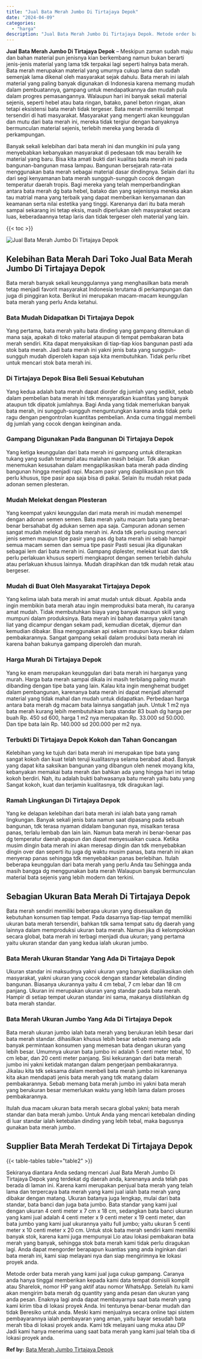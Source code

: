 ```yaml
---
title: "Jual Bata Merah Jumbo Di Tirtajaya Depok"
date: "2024-04-09"
categories: 
  - "harga"
description: "Jual Bata Merah Jumbo Di Tirtajaya Depok. Metode order bata merah yang kami jual juga cukup gampang. Caranya anda hanya tinggal memberikan kepada kami data t..."
---
```


**Jual Bata Merah Jumbo Di Tirtajaya Depok** – Meskipun zaman sudah maju dan bahan material pun jenisnya kian berkembang namun bukan berarti jenis-jenis material yang lama tdk terpakai lagi seperti halnya bata merah. Bata merah merupakan material yang umurnya cukup lama dan sudah semenjak lama dikenal oleh masyarakat sejak dahulu. Bata merah ini ialah material yang paling banyak digunakan di Indonesia karena memang mudah dalam pembuatannya, gampang untuk mendapatkannya dan mudah pula dalam progres pemasangannya. Walaupun hari ini banyak sekali material sejenis, seperti hebel atau bata ringan, batako, panel beton ringan, akan tetapi eksistensi bata merah tidak tergeser. Bata merah memiliki tempat tersendiri di hati masyarakat. Masyarakat yang mengerti akan keunggulan dan mutu dari bata merah ini, mereka tidak tergiur dengan banyaknya bermunculan material sejenis, terlebih mereka yang berada di perkampungan.

Banyak sekali kelebihan dari bata merah ini dan mungkin ini pula yang menyebabkan kebanyakan masyarakat di pedesaan tdk mau beralih ke material yang baru. Bisa kita amati bukti dari kualitas bata merah ini pada bangunan-bangunan masa lampau. Bangunan bersejarah rata-rata menggunakan bata merah sebagai material dasar dindingnya. Selain dari itu dari segi kenyamanan bata merah sungguh-sungguh cocok dengan temperatur daerah tropis. Bagi mereka yang telah memperbandingkan antara bata merah dg bata hebel, batako dan yang sejenisnya mereka akan tau matrial mana yang terbaik yang dapat memberikan kenyamanan dan keamanan serta nilai estetika yang tinggi. Karenanya dari itu bata merah sampai sekarang ini tetap eksis, masih diperlukan oleh masyarakat secara luas, keberadaannya tetap laris dan tidak tergeser oleh material yang lain.

{{< toc >}}

![Jual Bata Merah Jumbo Di Tirtajaya Depok](/images/jual-bata-merah-25.png)

## Kelebihan Bata Merah Dari Toko Jual Bata Merah Jumbo Di Tirtajaya Depok

Bata merah banyak sekali keunggulannya yang menghasilkan bata merah tetap menjadi favorit masyarakat Indonesia terutama di perkampungan dan juga di pinggiran kota. Berikut ini merupakan macam-macam keunggulan bata merah yang perlu Anda ketahui.

### Bata Mudah Didapatkan Di Tirtajaya Depok

Yang pertama, bata merah yaitu bata dinding yang gampang ditemukan di mana saja, apakah di toko material ataupun di tempat pembakaran bata merah sendiri. Kita dapat menyaksikan di tiap-tiap kios bangunan pasti ada stok bata merah. Jadi bata merah ini yakni jenis bata yang sungguh-sungguh mudah diperoleh kapan saja kita membutuhkan. Tidak perlu ribet untuk mencari stok bata merah ini.

### Di Tirtajaya Depok Bisa Beli Sesuai Kebutuhan

Yang kedua adalah bata merah dapat diorder dg jumlah yang sedikit, sebab dalam pembelian bata merah ini tdk mensyaratkan kuantitas yang banyak ataupun tdk dipatok jumlahnya. Bagi Anda yang tidak memerlukan banyak bata merah, ini sungguh-sungguh menguntungkan karena anda tidak perlu ragu dengan pengontrolan kuantitas pembelian. Anda cuma tinggal membeli dg jumlah yang cocok dengan keinginan anda.

### Gampang Digunakan Pada Bangunan Di Tirtajaya Depok

Yang ketiga keunggulan dari bata merah ini gampang untuk diterapkan tukang yang sudah terampil atau malahan masih belajar. Tdk akan menemukan kesusahan dalam mengaplikasikan bata merah pada dinding bangunan hingga menjadi rapi. Macam pasir yang diaplikasikan pun tdk perlu khusus, tipe pasir apa saja bisa di pakai. Selain itu mudah rekat pada adonan semen plesteran.

### Mudah Melekat dengan Plesteran

Yang keempat yakni keunggulan dari mata merah ini mudah menempel dengan adonan semen semen. Bata merah yaitu macam bata yang benar-benar bersahabat dg adukan semen apa saja. Campuran adonan semen sangat mudah melekat dg bata merah ini. Anda tdk perlu pusing mencari jenis semen maupun tipe pasir yang pas dg bata merah ini sebab hampir semua macam semen dan semua tipe pasir Pasti sesuai jika digunakan sebagai lem dari bata merah ini. Gampang diplester, melekat kuat dan tdk perlu perlakuan khusus seperti mengkaprot dengan semen terlebih dahulu atau perlakuan khusus lainnya. Mudah dirapihkan dan tdk mudah retak atau bergeser.

### Mudah di Buat Oleh Masyarakat Tirtajaya Depok

Yang kelima ialah bata merah ini amat mudah untuk dibuat. Apabila anda ingin membikin bata merah atau ingin memproduksi bata merah, itu caranya amat mudah. Tidak membutuhkan biaya yang banyak maupun skill yang mumpuni dalam produksinya. Bata merah ini bahan dasarnya yakni tanah liat yang dicampur dengan sekam padi, kemudian dicetak, dijemur dan kemudian dibakar. Bisa menggunakan api sekam maupun kayu bakar dalam pembakarannya. Sangat gampang sekali dalam produksi bata merah ini karena bahan bakunya gampang diperoleh dan murah.

### Harga Murah Di Tirtajaya Depok

Yang ke enam merupakan keunggulan dari bata merah ini harganya yang murah. Harga bata merah sampai dikala ini masih terbilang paling murah dibanding dengan tipe bata yang lain. Kalau kita ingin menghemat budget dalam pembangunan, karenanya bata merah ini dapat menjadi alternatif material yang tidak mahal dan mudah untuk didapatkan. Perbedaan harga antara bata merah dg macam bata lainnya sangatlah jauh. Untuk 1 m2 nya bata merah kurang lebih membutuhkan bata standar 83 buah dg harga per buah Rp. 450 sd 600, harga 1 m2 nya merupakan Rp. 33.000 sd 50.000. Dan tipe bata lain Rp. 140.000 sd 200.000 per m2 nya.

### Terbukti Di Tirtajaya Depok Kokoh dan Tahan Goncangan

Kelebihan yang ke tujuh dari bata merah ini merupakan tipe bata yang sangat kokoh dan kuat telah teruji kualitasnya selama berabad abad. Banyak yang dapat kita saksikan bangunan yang dibangun oleh nenek moyang kita, kebanyakan memakai bata merah dan bahkan ada yang hingga hari ini tetap kokoh berdiri. Nah, itu adalah bukti bahwasanya batu merah yaitu batu yang Sangat kokoh, kuat dan terjamin kualitasnya, tdk diragukan lagi.

### Ramah Lingkungan Di Tirtajaya Depok

Yang ke delapan kelebihan dari bata merah ini ialah bata yang ramah lingkungan. Banyak sekali jenis bata namun saat dipasang pada sebuah bangunan, tdk terasa nyaman didalam bangunan nya, misalkan terasa panas, terlalu lembab dan lain lain. Namun bata merah ini benar-benar pas dg temperatur daerah apapun dan dapat menyesuaikan cuaca. Ketika musim dingin bata merah ini akan meresap dingin dan tdk menyebabkan dingin over dan seperti itu juga dg waktu musim panas, bata merah ini akan menyerap panas sehingga tdk menyebabkan panas berlebihan. Itulah beberapa keunggulan dari bata merah yang perlu Anda tau Sehingga anda masih bangga dg menggunakan bata merah Walaupun banyak bermunculan material bata sejenis yang lebih modern dan terkini.

## Sebagian Ukuran Bata Merah Di Tirtajaya Depok

Bata merah sendiri memiliki beberapa ukuran yang disesuaikan dg kebutuhan konsumen tiap tempat. Pada dasarnya tiap-tiap tempat memiliki ukuran bata merah tersendiri, bahkan tdk sama tempat satu dg daerah yang lainnya dalam memproduksi ukuran bata merah. Namun jika di kelompokkan secara global, bata merah ini terbagi menjadi dua ukuran; yang pertama yaitu ukuran standar dan yang kedua ialah ukuran jumbo.

### Bata Merah Ukuran Standar Yang Ada Di Tirtajaya Depok

Ukuran standar ini maksudnya yakni ukuran yang banyak diaplikasikan oleh masyarakat, yakni ukuran yang cocok dengan standar ketebalan dinding bangunan. Biasanya ukurannya yaitu 4 cm tebal, 7 cm lebar dan 18 cm panjang. Ukuran ini merupakan ukuran yang standar pada bata merah. Hampir di setiap tempat ukuran standar ini sama, makanya diistilahkan dg bata merah standar.

### Bata Merah Ukuran Jumbo Yang Ada Di Tirtajaya Depok

Bata merah ukuran jumbo ialah bata merah yang berukuran lebih besar dari bata merah standar. dihasilkan khusus lebih besar sebab memang ada banyak permintaan konsumen yang memesan bata dengan ukuran yang lebih besar. Umumnya ukuran bata jumbo ini adalah 5 centi meter tebal, 10 cm lebar, dan 20 centi meter panjang. Sisi kekurangan dari bata merah jumbo ini yakni ketidak matangan dalam pengerjaan pembakarannya. Jikalau kita tdk seksama dalam membeli bata merah jumbo ini karenanya kita akan mendapati jenis bata merah yang tdk matang dalam pembakarannya. Sebab memang bata merah jumbo ini yakni bata merah yang berukuran besar memerlukan waktu yang lebih lama dalam proses pembakarannya.

Itulah dua macam ukuran bata merah secara global yakni; bata merah standar dan bata merah jumbo. Untuk Anda yang mencari ketebalan dinding di luar standar ialah ketebalan dinding yang lebih tebal, maka bagusnya gunakan bata merah jumbo.

## Supplier Bata Merah Terdekat Di Tirtajaya Depok

{{< table-tables table="table2" >}}

Sekiranya diantara Anda sedang mencari Jual Bata Merah Jumbo Di Tirtajaya Depok yang terdekat dg daerah anda, karenanya anda telah pas berada di laman ini. Karena kami merupakan penjual bata merah yang telah lama dan terpercaya bata merah yang kami jual ialah bata merah yang dibakar dengan matang. Ukuran batanya juga lengkap, mulai dari bata standar, bata banci dan juga bata jumbo. Bata standar yang kami jual dengan ukuran 4 centi meter x 7 cm x 18 cm, sedangkan bata banci ukuran yang kami jual adalah 4 centi meter x 9 centi meter x 19 centi meter, dan bata jumbo yang kami jual ukurannya yaitu full jumbo; yaitu ukuran 5 centi meter x 10 centi meter x 20 cm. Untuk stok bata merah sendiri kami memiliki banyak stok, karena kami juga mempunyai Lio atau lokasi pembakaran bata merah yang banyak, sehingga stok bata merah kami tidak perlu diragukan lagi. Anda dapat mengorder berapapun kuantias yang anda inginkan dari bata merah ini, kami siap melayani nya dan siap mengirimnya ke lokasi proyek anda.

Metode order bata merah yang kami jual juga cukup gampang. Caranya anda hanya tinggal memberikan kepada kami data tempat domisili komplit atau Sharelok, nomor HP yang aktif atau nomor WhatsApp. Setelah itu kami akan mengirim bata merah dg quantity yang anda pesan dan ukuran yang anda pesan. Enaknya lagi anda dapat membayarnya saat bata merah yang kami kirim tiba di lokasi proyek Anda. Ini tentunya benar-benar mudah dan tidak Beresiko untuk anda. Meski kami menjualnya secara online tapi sistem pembayarannya ialah pembayaran yang aman, yaitu bayar sesudah bata merah tiba di lokasi proyek anda. Kami tdk melayani uang muka atau DP Jadi kami hanya menerima uang saat bata merah yang kami jual telah tiba di lokasi proyek anda.

**Ref by:** [Bata Merah Jumbo Tirtajaya Depok](https://id.wikipedia.org/wiki/Bata)
